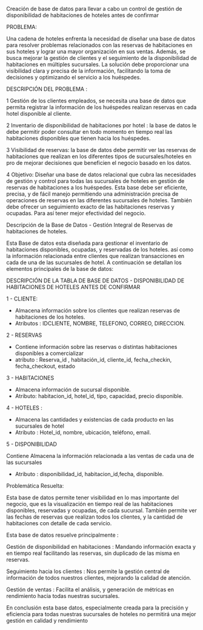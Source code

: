 Creación de base de datos para llevar a cabo un control de gestión de disponibilidad de habitaciones de hoteles antes de confirmar

PROBLEMA:

Una cadena de hoteles enfrenta la necesidad de diseñar una base de datos para resolver problemas relacionados con las reservas de habitaciones en sus hoteles y lograr una mayor organización en sus ventas. Además, se busca mejorar la gestión de clientes y el seguimiento de la disponibilidad de habitaciones en múltiples sucursales. La solución debe proporcionar una visibilidad clara y precisa de la información, facilitando la toma de decisiones y optimizando el servicio a los huéspedes.

DESCRIPCIÓN DEL PROBLEMA :

1 Gestión de los clientes empleados, se necesita una base de datos que permita registrar la información de los huéspedes realizan reservas en cada hotel disponible al cliente. 

2 Inventario de disponibilidad de habitaciones por hotel : la base de datos le debe permitir poder consultar en todo momento en tiempo real las habitaciones disponibles que tienen hacia los huéspedes. 

3 Visibilidad de reservas: la base de datos debe permitir ver las reservas de habitaciones que realizan en los diferentes tipos de sucursales/hoteles en pro de mejorar decisiones que beneficien el negocio basado en los datos. 


4 Objetivo: Diseñar una base de datos relacional que cubra las necesidades de gestión y control para todas las sucursales de hoteles en gestión de reservas de habitaciones a los huéspedes. Esta base debe ser eficiente, precisa, y de fácil manejo permitiendo una administración precisa de operaciones de reservas en las diferentes sucursales de hoteles. También debe ofrecer un seguimiento exacto de las habitaciones reservas y ocupadas. Para así tener mejor efectividad del negocio.



Descripción de la Base de Datos  - Gestión Integral de Reservas de habitaciones de hoteles.

Esta Base de datos esta diseñada para gestionar el inventario de habitaciones disponibles, ocupadas, y reservadas de los hoteles. así como la información relacionada entre clientes que realizan transacciones en cada de una de las sucursales de hotel. A continuación se detallan los elementos principales de la base de datos:

DESCRIPCIÓN DE LA TABLA DE BASE DE DATOS - DISPONIBILIDAD DE HABITACIONES DE HOTELES ANTES DE CONFIRMAR

1 - CLIENTE: 

-  Almacena información sobre los clientes que realizan reservas de habitaciones de los hoteles. 
- Atributos : IDCLIENTE, NOMBRE, TELEFONO, CORREO, DIRECCION.

2 - RESERVAS 

- Contiene información sobre las reservas o distintas habitaciones disponibles a comercializar
 - atributo : Reserva_id , habitación_id, cliente_id, fecha_checkin, fecha_checkout, estado

3 - HABITACIONES 

- Almacena información de sucursal disponible.
 - Atributo: habitacion_id, hotel_id, tipo, capacidad, precio disponible.

4 - HOTELES : 

- Almacena las cantidades y existencias de cada producto en las sucursales de hotel 
 - Atributo : Hotel_id, nombre, ubicación, teléfono, email.

5 - DISPONIBILIDAD 

Contiene Almacena la información relacionada a las ventas de cada una de las sucursales
- Atributo : disponibilidad_id, habitacion_id,fecha, disponible.

 Problemática Resuelta:

   Esta base de datos permite tener visibilidad en lo mas importante del negocio, que es la visualización en tiempo real de las habitaciones disponibles, reservadas y ocupadas, de cada sucursal. También permite ver las fechas de reservas que realizan todos los clientes, y la cantidad de habitaciones con detalle de cada servicio. 

Esta base de datos resuelve principalmente : 

Gestión de disponibilidad en habitaciones : Mandando información exacta y en tiempo real facilitando las reservas, sin duplicado de las misma en reservas. 

Seguimiento hacia los clientes : Nos permite la gestión central de información de todos nuestros clientes, mejorando la calidad de atención.

Gestión de ventas : Facilita el análisis, y generación de métricas en rendimiento hacia todas nuestras sucursales. 

En conclusión esta base datos, especialmente creada para la precisión y eficiencia para todas nuestras sucursales de hoteles no permitirá una mejor gestión en calidad y rendimiento
